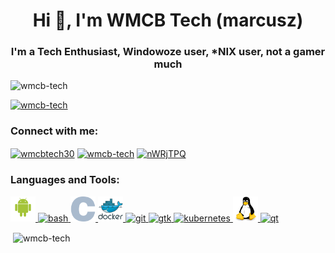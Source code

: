 <h1 align="center">Hi 👋, I'm WMCB Tech (marcusz)</h1>
<h3 align="center">I'm a Tech Enthusiast, Windowoze user, *NIX user, not a gamer much</h3>

<p align="left"> <img src="https://komarev.com/ghpvc/?username=wmcb-tech&label=Profile%20views&color=0e75b6&style=flat" alt="wmcb-tech" /> </p>

<p align="left"> <a href="https://github.com/ryo-ma/github-profile-trophy"><img src="https://github-profile-trophy.vercel.app/?username=wmcb-tech" alt="wmcb-tech" /></a> </p>

<h3 align="left">Connect with me:</h3>
<p align="left">
<a href="https://twitter.com/wmcbtech30" target="blank"><img align="center" src="https://logodownload.org/wp-content/uploads/2014/09/twitter-logo-2-1.png" alt="wmcbtech30" height="30" width="40" /></a>
<a href="https://www.youtube.com/c/wmcb-tech" target="blank"><img align="center" src="https://upload.wikimedia.org/wikipedia/commons/thumb/4/4c/YouTube_icon.png/640px-YouTube_icon.png" alt="wmcb-tech" height="30" width="40" /></a>
<a href="https://discord.gg/nWRjTPQ" target="blank"><img align="center" src="https://discord.com/assets/2c21aeda16de354ba5334551a883b481.png" alt="nWRjTPQ" height="30" width="40" /></a>
</p>

<h3 align="left">Languages and Tools:</h3>
<p align="left"> <a href="https://developer.android.com" target="_blank"> <img src="https://raw.githubusercontent.com/devicons/devicon/master/icons/android/android-original-wordmark.svg" alt="android" width="40" height="40"/> </a> <a href="https://www.gnu.org/software/bash/" target="_blank"> <img src="https://www.vectorlogo.zone/logos/gnu_bash/gnu_bash-icon.svg" alt="bash" width="40" height="40"/> </a> <a href="https://www.cprogramming.com/" target="_blank"> <img src="https://raw.githubusercontent.com/devicons/devicon/master/icons/c/c-original.svg" alt="c" width="40" height="40"/> </a> <a href="https://www.docker.com/" target="_blank"> <img src="https://raw.githubusercontent.com/devicons/devicon/master/icons/docker/docker-original-wordmark.svg" alt="docker" width="40" height="40"/> </a> <a href="https://git-scm.com/" target="_blank"> <img src="https://www.vectorlogo.zone/logos/git-scm/git-scm-icon.svg" alt="git" width="40" height="40"/> </a> <a href="https://www.gtk.org/" target="_blank"> <img src="https://upload.wikimedia.org/wikipedia/commons/7/71/GTK_logo.svg" alt="gtk" width="40" height="40"/> </a> <a href="https://kubernetes.io" target="_blank"> <img src="https://www.vectorlogo.zone/logos/kubernetes/kubernetes-icon.svg" alt="kubernetes" width="40" height="40"/> </a> <a href="https://www.linux.org/" target="_blank"> <img src="https://raw.githubusercontent.com/devicons/devicon/master/icons/linux/linux-original.svg" alt="linux" width="40" height="40"/> </a> <a href="https://www.qt.io/" target="_blank"> <img src="https://upload.wikimedia.org/wikipedia/commons/0/0b/Qt_logo_2016.svg" alt="qt" width="40" height="40"/> </a> </p>

<p>&nbsp;<img align="center" src="https://github-readme-stats.vercel.app/api?username=wmcb-tech&show_icons=true&locale=en" alt="wmcb-tech" /></p>

